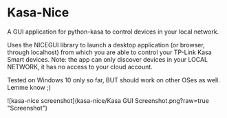 # Kasa-Nice
A GUI application for python-kasa to control devices in your local network.

Uses the NICEGUI library to launch a desktop application (or browser, through localhost) from which you are able to control your TP-Link Kasa Smart devices.
Note: the app can only discover devices in your LOCAL NETWORK, it has no access to your cloud account.

Tested on Windows 10 only so far, BUT should work on other OSes as well. Lemme know ;)

![kasa-nice screenshot](kasa-nice/Kasa GUI Screenshot.png?raw=true "Screenshot")
